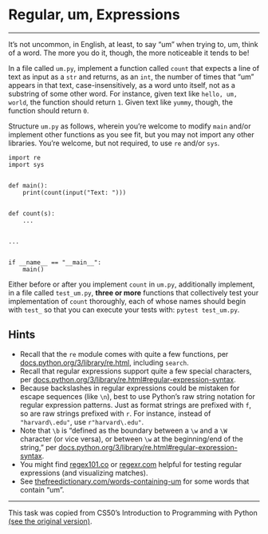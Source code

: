 # Regular, um, Expressions

---

It’s not uncommon, in English, at least, to say “um” when trying to, um, think of a word. The more you do it, though, the more noticeable it tends to be!

In a file called `um.py`, implement a function called `count` that expects a line of text as input as a `str` and returns, as an `int`, the number of times that “um” appears in that text, case-insensitively, as a word unto itself, not as a substring of some other word. For instance, given text like `hello, um, world`, the function should return `1`. Given text like `yummy`, though, the function should return `0`.

Structure `um.py` as follows, wherein you’re welcome to modify `main` and/or implement other functions as you see fit, but you may not import any other libraries. You’re welcome, but not required, to use `re` and/or `sys`.

```
import re
import sys


def main():
    print(count(input("Text: ")))


def count(s):
    ...


...


if __name__ == "__main__":
    main()
```

Either before or after you implement `count` in `um.py`, additionally implement, in a file called `test_um.py`, **three or more** functions that collectively test your implementation of `count` thoroughly, each of whose names should begin with `test_` so that you can execute your tests with: `pytest test_um.py`.

## Hints

- Recall that the `re` module comes with quite a few functions, per [docs.python.org/3/library/re.html](docs.python.org/3/library/re.html), including `search`.
- Recall that regular expressions support quite a few special characters, per [docs.python.org/3/library/re.html#regular-expression-syntax](docs.python.org/3/library/re.html#regular-expression-syntax).
- Because backslashes in regular expressions could be mistaken for escape sequences (like `\n`), best to use Python’s raw string notation for regular expression patterns. Just as format strings are prefixed with `f`, so are raw strings prefixed with `r`. For instance, instead of `"harvard\.edu"`, use `r"harvard\.edu"`.
- Note that `\b` is “defined as the boundary between a `\w` and a `\W` character (or vice versa), or between `\w` at the beginning/end of the string,” per [docs.python.org/3/library/re.html#regular-expression-syntax](docs.python.org/3/library/re.html#regular-expression-syntax).
- You might find [regex101.co](regex101.com) or [regexr.com](regexr.com) helpful for testing regular expressions (and visualizing matches).
- See [thefreedictionary.com/words-containing-um](thefreedictionary.com/words-containing-um) for some words that contain “um”.

---

This task was copied from CS50’s Introduction to Programming with Python
[(see the original version)](https://cs50.harvard.edu/python/2022/psets/7/um/).


